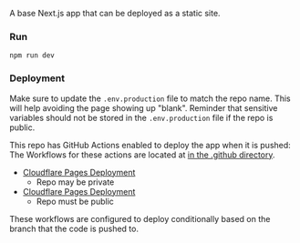 A base Next.js app that can be deployed as a static site.

### Run

`npm run dev`

### Deployment
Make sure to update the `.env.production` file to match the repo name. This will help avoiding the page showing up "blank". 
Reminder that sensitive variables should not be stored in the `.env.production` file if the repo is public.

This repo has GitHub Actions enabled to deploy the app when it is pushed:
The Workflows for these actions are located at [in the .github directory](.github/workflows/).
- [Cloudflare Pages Deployment](.github/workflows/cf-deploy.yaml)
  - Repo may be private
- [Cloudflare Pages Deployment](.github/workflows/gh-deploy.yaml)
  - Repo must be public

These workflows are configured to deploy conditionally based on the branch that the code is pushed to.